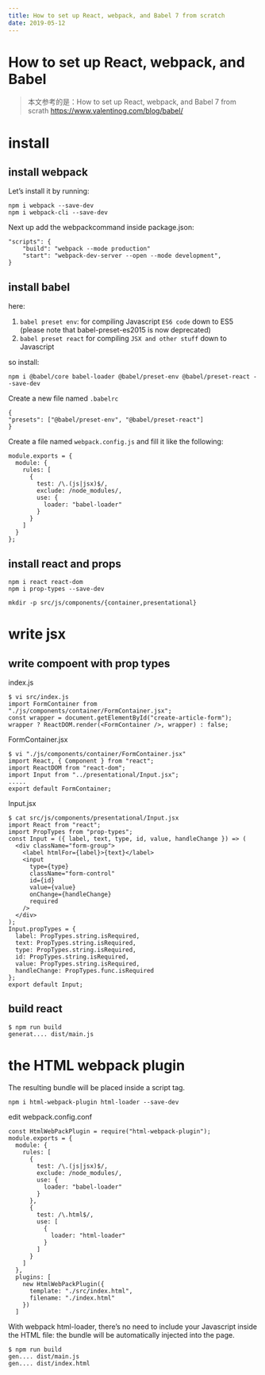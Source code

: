 ```yaml
---
title: How to set up React, webpack, and Babel 7 from scratch
date: 2019-05-12
---
```

# How to set up React, webpack, and Babel
> 本文参考的是：How to set up React, webpack, and Babel 7 from scrath
https://www.valentinog.com/blog/babel/

# install
## install webpack
Let’s install it by running:

    npm i webpack --save-dev
    npm i webpack-cli --save-dev

Next up add the webpackcommand inside package.json:

    "scripts": {
        "build": "webpack --mode production"
        "start": "webpack-dev-server --open --mode development",
    }

## install babel 
here:
1. `babel preset env`: for compiling Javascript `ES6 code` down to ES5 (please note that babel-preset-es2015 is now deprecated)
2. `babel preset react` for compiling `JSX and other stuff` down to Javascript

so install:

    npm i @babel/core babel-loader @babel/preset-env @babel/preset-react --save-dev

Create a new file named `.babelrc` 

    {
    "presets": ["@babel/preset-env", "@babel/preset-react"]
    }

Create a file named `webpack.config.js` and fill it like the following:

    module.exports = {
      module: {
        rules: [
          {
            test: /\.(js|jsx)$/,
            exclude: /node_modules/,
            use: {
              loader: "babel-loader"
            }
          }
        ]
      }
    };

## install react and props

    npm i react react-dom
    npm i prop-types --save-dev

    mkdir -p src/js/components/{container,presentational}

# write jsx
## write compoent with prop types
index.js 

    $ vi src/index.js
    import FormContainer from "./js/components/container/FormContainer.jsx";
    const wrapper = document.getElementById("create-article-form");
    wrapper ? ReactDOM.render(<FormContainer />, wrapper) : false;

FormContainer.jsx

    $ vi "./js/components/container/FormContainer.jsx"
    import React, { Component } from "react";
    import ReactDOM from "react-dom";
    import Input from "../presentational/Input.jsx";
    .....
    export default FormContainer;

Input.jsx

    $ cat src/js/components/presentational/Input.jsx
    import React from "react";
    import PropTypes from "prop-types";
    const Input = ({ label, text, type, id, value, handleChange }) => (
      <div className="form-group">
        <label htmlFor={label}>{text}</label>
        <input
          type={type}
          className="form-control"
          id={id}
          value={value}
          onChange={handleChange}
          required
        />
      </div>
    );
    Input.propTypes = {
      label: PropTypes.string.isRequired,
      text: PropTypes.string.isRequired,
      type: PropTypes.string.isRequired,
      id: PropTypes.string.isRequired,
      value: PropTypes.string.isRequired,
      handleChange: PropTypes.func.isRequired
    };
    export default Input;


## build react
    $ npm run build
    generat.... dist/main.js

# the HTML webpack plugin
The resulting bundle will be placed inside a script tag.

    npm i html-webpack-plugin html-loader --save-dev

edit webpack.config.conf

    const HtmlWebPackPlugin = require("html-webpack-plugin");
    module.exports = {
      module: {
        rules: [
          {
            test: /\.(js|jsx)$/,
            exclude: /node_modules/,
            use: {
              loader: "babel-loader"
            }
          },
          {
            test: /\.html$/,
            use: [
              {
                loader: "html-loader"
              }
            ]
          }
        ]
      },
      plugins: [
        new HtmlWebPackPlugin({
          template: "./src/index.html",
          filename: "./index.html"
        })
      ]


With webpack html-loader,
 there’s no need to include your Javascript inside the HTML file: the bundle will be automatically injected into the page.

    $ npm run build
    gen.... dist/main.js
    gen.... dist/index.html